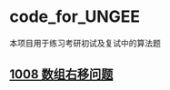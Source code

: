 # code_for_UNGEE

本项目用于练习考研初试及复试中的算法题

## [1008 数组右移问题](https://mp.weixin.qq.com/s/cX3uPUE9-9c9FRMMVPvMAA)